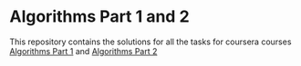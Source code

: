 # Algorithms Part 1 and 2

This repository contains the solutions for all the tasks for coursera courses
[Algorithms Part 1](https://www.coursera.org/learn/algorithms-part1) 
and [Algorithms Part 2](https://www.coursera.org/learn/algorithms-part2)